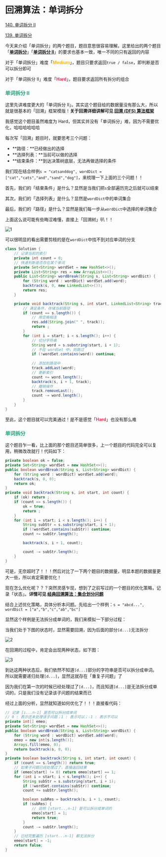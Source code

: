 # 回溯算法：单词拆分

[140. 单词拆分 II](https://leetcode-cn.com/problems/word-break-ii/)

[139. 单词拆分](https://leetcode-cn.com/problems/word-break/)



今天来介绍「单词拆分」的两个题目，题目意思很容易理解。这里给出的两个题目「**[单词拆分](https://leetcode-cn.com/problems/word-break/)**」「**[单词拆分 II](https://leetcode-cn.com/problems/word-break-ii/)**」的要求也基本一致，唯一不同的只有返回的内容

对于「单词拆分」难度「**<font color=#ffb800>Medium</font>**」，题目只要求返回`true / false`，即判断是否可以拆分即可

对于「单词拆分 II」难度「**<font color=#ff2d55>Hard</font>**」，题目要求返回所有拆分的组合

### <font color=#1FA774>单词拆分 II</font>

这里先讲难度更大的「单词拆分 II」。其实这个题目给的数据量没有那么大，所以就是很基本的「回溯」框架模版！**关于回溯详细讲解可见 [回溯 (DFS) 算法框架](./回溯(DFS).html)**

我感觉这个题目虽然难度为 Hard，但其实并没有「单词拆分」难，因为不需要优化，哈哈哈哈哈哈

每次写「回溯」题目时，就要思考三个问题：

- **路径：**已经做出的选择
- **选择列表：**当前可以做的选择
- **结束条件：**到达决策树底层，无法再做选择的条件

我们现在结合样例`s = "catsanddog", wordDict = ["cat","cats","and","sand","dog"]`，来梳理一下上面的三个问题！！

首先，我们的「结束条件」是什么？显然是当我们把`s`全部遍历完之后就可以结束

其次，我们的「选择列表」是什么？显然是`wordDict`中的单词集合

最后，我们的「路径」是什么？显然是我们每一步从`wordDict`中选择的单词集合

上面这么说可能有些晦涩难懂，直接上「回溯树」叭！！

![1](https://cdn.jsdelivr.net/gh/LFool/image-hosting@master/20220503/1650471651567847sLWn271.svg)

可以很明显的看出需要剪枝的是在`wordDict`中找不到对应单词的分支

```java
class Solution {
    // 记录当前的索引
    private int count = 0;
    // 快速判断是否存在某个单词
    private Set<String> wordSet = new HashSet<>();
    private List<String> res = new ArrayList<>();
    public List<String> wordBreak(String s, List<String> wordDict) {
        for (String word : wordDict) wordSet.add(word);
        backtrack(s, 0, new LinkedList<>());
        return res;
    }

    private void backtrack(String s, int start, LinkedList<String> track) {
        // 满足条件，存储当前路径
        if (count == s.length()) {
            // 用空格相连
            res.add(String.join(" ", track));
            return ;
        }
        for (int i = start; i < s.length(); i++) {
            // 切分字符串
            String word = s.substring(start, i + 1);
            // 不在 wordSet 中，则跳过
            if (!wordSet.contains(word)) continue;
            
            // 添加到路径中
            track.addLast(word);
            // 更新索引
            count += word.length();
            backtrack(s, i + 1, track);
            // 撤销操作
            track.removeLast();
            count -= word.length();
        }
    }
}
```

至此，这个题目就可以完美通过！是不是感觉「**<font color=#ff2d55>Hard</font>**」也没有那么难

### <font color=#1FA774>单词拆分</font>

这个题目乍一看，比上面的那个题目还简单很多，上一个题目的代码完全可以复用，稍微改改就行！代码如下：

```java
private boolean ok = false;
private Set<String> wordSet = new HashSet<>();
public boolean wordBreak(String s, List<String> wordDict) {
    for (String word : wordDict) wordSet.add(word);
    backtrack(s, 0, 0);
    return ok;
}
private void backtrack(String s, int start, int count) {
    if (ok) return ;
    if (count == s.length()) {
        ok = true;
        return ;
    }
    for (int i = start; i < s.length(); i++) {
        String subStr = s.substring(start, i + 1);
        if (!wordSet.contains(subStr)) continue;
        count += subStr.length();

        backtrack(s, i + 1, count);

        count -= subStr.length();
    }
}
```

可是，无奈超时了！！！然后对比了一下两个题目的数据量，明显本题的数据量更大一些，所以肯定需要优化！

现在怎么优化呢？？？突然灵感乍现，想到了之前写过的一个题目的优化策略，记录「状态」。**详情可见 [经典回溯算法：集合划分问题](./经典回溯算法：集合划分问题.html)** 

结合上述优化策略，具体分析本问题。先给出一个样例：`s = "abcd...", wordDict = ["a","b","c","ab","bc"]`

显然这个样例是无法拆分成单词的，我们来模拟一下部分过程：

当我们处于下图的状态时，显然需要回溯，因为后面的部分`[d...]`无法拆分

![2](https://cdn.jsdelivr.net/gh/LFool/image-hosting@master/20220503/1710041651569004Br64LT2.svg)

在回溯的过程中，肯定会出现两种状态，如下图：

![3](https://cdn.jsdelivr.net/gh/LFool/image-hosting@master/20220503/1714001651569240CMsMA43.svg)

到达这两种状态后，我们依然不知道`[d...]`部分的字符串是否可以拆分成单词。所以就需要递归处理`[d...]`，显然这就存在「重复子问题」了

因为我们在第一次的时候已经处理过了`[d...]`，而且知道`[d...]`是无法拆分成单词的，只是我们没有记录该子问题的结果而已

经过上面的分析，显然就知道如何优化了！！！直接看代码：

```java
// 记录 [i...n-1] 是否可以拆分成单词
// 0 : 表示还未处理该子问题；1 : 表示可以；-1 : 表示不可以
private int[] emeo;
private Set<String> wordSet = new HashSet<>();
public boolean wordBreak(String s, List<String> wordDict) {
    for (String word : wordDict) wordSet.add(word);
    emeo = new int[s.length()];
    Arrays.fill(emeo, 0);
    return backtrack(s, 0, 0);
}
private boolean backtrack(String s, int start, int count) {
    if (count == s.length()) return true;
    // 如果子问题已经处理过了，直接返回结果
    if (emeo[start] != 0) return emeo[start] == 1;
    for (int i = start; i < s.length(); i++) {
        String subStr = s.substring(start, i + 1);
        if (!wordSet.contains(subStr)) continue;
        count += subStr.length();

        boolean subRes = backtrack(s, i + 1, count);
        if (subRes) {
            // 说明 [start...n-1] 是可以拆分成单词的
            emeo[start] = 1;
            return true;
        }
        count -= subStr.length();
    }
    // 已经完整遍历 [start...n-1] 都无法拆分
    emeo[start] = -1;
    return false;
}
```

